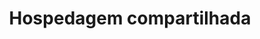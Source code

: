 ---
title: Hospedagem compartilhada
tags:
  - v1.1
aliases:
  - hospedagem compartilhada
draft: true
created_at: 2024-07-13T01:11:01-03:00
updated_at: 2024-10-08T18:00:30-03:00
---